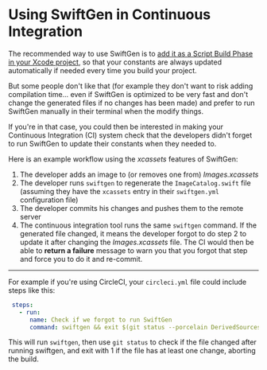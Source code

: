 # Using SwiftGen in Continuous Integration

The recommended way to use SwiftGen is to [add it as a Script Build Phase in your Xcode project](Xcode-Integration.md), so that your constants are always updated automatically if needed every time you build your project.

But some people don't like that (for example they don't want to risk adding compilation time… even if SwiftGen is optimized to be very fast and don't change the generated files if no changes has been made) and prefer to run SwiftGen manually in their terminal when the modify things.

If you're in that case, you could then be interested in making your Continuous Integration (CI) system check that the developers didn't forget to run SwiftGen to update their constants when they needed to.

Here is an example workflow using the *xcassets* features of SwiftGen:

1. The developer adds an image to (or removes one from) *Images.xcassets*
2. The developer runs `swiftgen` to regenerate the `ImageCatalog.swift` file (assuming they have the `xcassets` entry in their `swiftgen.yml` configuration file)
3. The developer commits his changes and pushes them to the remote server
4. The continuous integration tool runs the same `swiftgen` command. If the generated file changed, it means the developer forgot to do step 2 to update it after changing the *Images.xcassets* file. The CI would then be able to **return a failure** message to warn you that you forgot that step and force you to do it and re-commit.

---

For example if you're using CircleCI, your `circleci.yml` file could include steps like this:

```yaml
 steps:
   - run:
      name: Check if we forgot to run SwiftGen
      command: swiftgen && exit $(git status --porcelain DerivedSources/ImageCatalog.swift | wc -l)
```

This will run `swiftgen`, then use `git status` to check if the file changed after running swiftgen, and exit with 1 if the file has at least one change, aborting the build.
